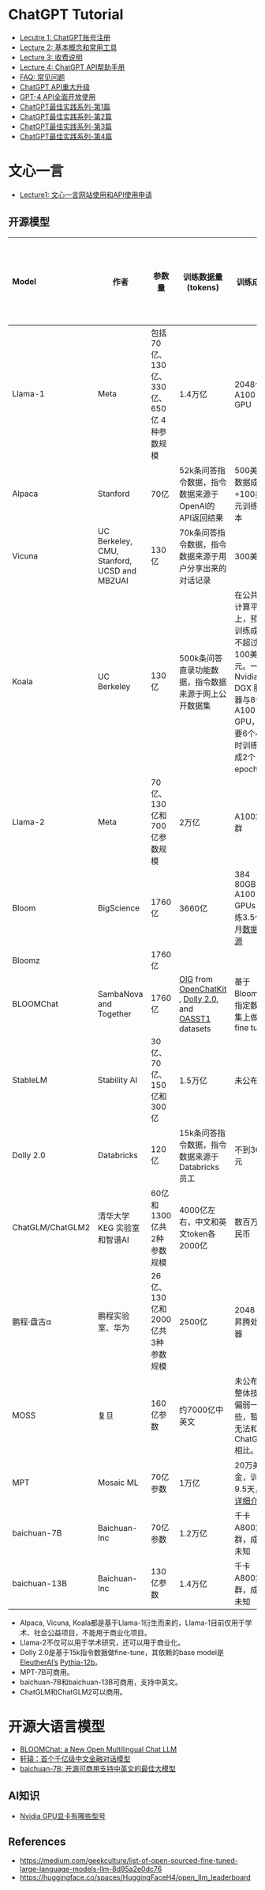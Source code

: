 # ChatGPT Tutorial

* [Lecutre 1: ChatGPT账号注册](./lecture01.md)
* [Lecture 2: 基本概念和常用工具](./lecture02.md)
* [Lecture 3: 收费说明](./lecture03.md)
* [Lecture 4: ChatGPT API帮助手册](./lecture04.md)
* [FAQ: 常见问题](./chatgpt_faq.md)
* [ChatGPT API重大升级](./chatgpt/blog01.md)
* [GPT-4 API全面开放使用](./chatgpt/blog02.md)
* [ChatGPT最佳实践系列-第1篇](./chatgpt/blog03.md)
* [ChatGPT最佳实践系列-第2篇](./chatgpt/blog04.md)
* [ChatGPT最佳实践系列-第3篇](./chatgpt/blog05.md)
* [ChatGPT最佳实践系列-第4篇](./chatgpt/blog06.md)



# 文心一言

* [Lecture1: 文心一言网站使用和API使用申请](./baidu/lecture01.md)



## 开源模型

| Model            | 作者                                        | 参数量                                          | 训练数据量(tokens)                                           | 训练成本                                                     | 对中英文的支持 |
| :--------------- | ------------------------------------------- | ----------------------------------------------- | ------------------------------------------------------------ | ------------------------------------------------------------ | -------------- |
| Llama-1          | Meta                                        | 包括 70 亿、130 亿、330 亿、650 亿 4 种参数规模 | 1.4万亿                                                      | 2048个A100 GPU                                               | 中英文         |
| Alpaca           | Stanford                                    | 70亿                                            | 52k条问答指令数据，指令数据来源于OpenAI的API返回结果         | 500美元数据成本+100美元训练成本                              | 中英文         |
| Vicuna           | UC Berkeley, CMU, Stanford, UCSD and MBZUAI | 130亿                                           | 70k条问答指令数据，指令数据来源于用户分享出来的对话记录      | 300美元                                                      | 中英文         |
| Koala            | UC Berkeley                                 | 130亿                                           | 500k条问答直录功能数据，指令数据来源于网上公开数据集         | 在公共云计算平台上，预期训练成本不超过100美元。一台 Nvidia DGX 服务器与8个A100 GPU，需要6个小时训练完成2个epochs。 | 中英文         |
| Llama-2          | Meta                                        | 70亿、130亿和700亿参数规模                      | 2万亿                                                        | A100集群                                                     | 中英文         |
| Bloom            | BigScience                                  | 1760亿                                          | 3660亿                                                       | 384 80GB A100 GPUs 训练3.5个月[数据来源](https://huggingface.co/blog/bloom-megatron-deepspeed) |                |
| Bloomz           |                                             | 1760亿                                          |                                                              |                                                              |                |
| BLOOMChat        | SambaNova and Together                      | 1760亿                                          | [OIG](https://huggingface.co/datasets/laion/OIG) from [OpenChatKit](https://www.together.xyz/blog/openchatkit) , [Dolly 2.0](https://www.databricks.com/blog/2023/04/12/dolly-first-open-commercially-viable-instruction-tuned-llm), and [OASST1](https://huggingface.co/datasets/OpenAssistant/oasst1) datasets | 基于Bloom在指定数据集上做fine tune                           | 中英文         |
| StableLM         | Stability AI                                | 30亿、70亿、150亿和300亿                        | 1.5万亿                                                      | 未公布                                                       | 英文           |
| Dolly 2.0        | Databricks                                  | 120亿                                           | 15k条问答指令数据，指令数据来源于Databricks员工              | 不到30美元                                                   |                |
| ChatGLM/ChatGLM2 | 清华大学KEG 实验室和智谱AI                  | 60亿和1300亿共2种参数规模                       | 4000亿左右，中文和英文token各2000亿                          | 数百万人民币                                                 | 中英文         |
| 鹏程·盘古α       | 鹏程实验室、华为                            | 26亿、130亿和2000亿共3种参数规模                | 2500亿                                                       | 2048 块昇腾处理器                                            | 中英文         |
| MOSS             | 复旦                                        | 160亿参数                                       | 约7000亿中英文                                               | 未公布。整体技术偏弱一些，暂时无法和ChatGLM相比。            | 中英文         |
| MPT              | Mosaic ML                                   | 70亿参数                                        | 1万亿                                                        | 20万美金，训练9.5天，[详细介绍](https://www.mosaicml.com/blog/mpt-7b) |                |
| baichuan-7B      | Baichuan-Inc                                | 70亿参数                                        | 1.2万亿                                                      | 千卡A800集群，成本未知                                       | 中英文         |
| baichuan-13B     | Baichuan-Inc                                | 130亿参数                                       | 1.4万亿                                                      | 千卡A800集群，成本未知                                       | 中英文         |

* Alpaca, Vicuna, Koala都是基于Llama-1衍生而来的，Llama-1目前仅用于学术、社会公益项目，不能用于商业化项目。
* Llama-2不仅可以用于学术研究，还可以用于商业化。
* Dolly 2.0是基于15k指令数据做fine-tune，其依赖的base model是 [EleutherAI’s](https://www.eleuther.ai/) [Pythia-12b](https://huggingface.co/EleutherAI/pythia-12b)。
* MPT-7B可商用。
* baichuan-7B和baichuan-13B可商用，支持中英文。
* ChatGLM和ChatGLM2可以商用。



# 开源大语言模型

* [BLOOMChat: a New Open Multilingual Chat LLM](./open-source-llm-article/llm0-bloomchat.md)
* [轩辕：首个千亿级中文金融对话模型](./open-source-llm-article/llm1-xuanyuan.md)
* [baichuan-7B: 开源可商用支持中英文的最佳大模型](./open-source-llm-article/llm2-baichuan7b.md)



## AI知识

* [Nvidia GPU显卡有哪些型号](./gpu/gpu0-nvidia.md)



## References

* https://medium.com/geekculture/list-of-open-sourced-fine-tuned-large-language-models-llm-8d95a2e0dc76
* https://huggingface.co/spaces/HuggingFaceH4/open_llm_leaderboard
